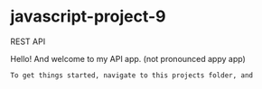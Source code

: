 # javascript-project-9
 REST API

 Hello!  And welcome to my API app.  (not pronounced appy app)

    To get things started, navigate to this projects folder, and
